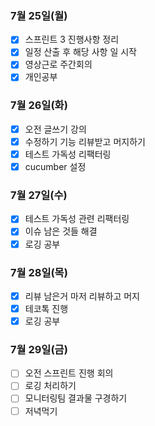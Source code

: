 ### 7월 25일(월)
- [x] 스프린트 3 진행사항 정리
- [x] 일정 산출 후 해당 사항 일 시작
- [x] 영상근로 주간회의
- [x] 개인공부

### 7월 26일(화)
- [x] 오전 글쓰기 강의
- [x] 수정하기 기능 리뷰받고 머지하기
- [x] 테스트 가독성 리팩터링
- [x] cucumber 설정

### 7월 27일(수)
- [x] 테스트 가독성 관련 리팩터링
- [x] 이슈 남은 것들 해결
- [x] 로깅 공부

### 7월 28일(목)
- [x] 리뷰 남은거 마저 리뷰하고 머지
- [x] 테코톡 진행
- [x] 로깅 공부

### 7월 29일(금)
- [ ] 오전 스프린트 진행 회의
- [ ] 로깅 처리하기
- [ ] 모니터링팀 결과물 구경하기
- [ ] 저녁먹기
